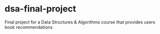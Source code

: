 # dsa-final-project
Final project for a Data Structures &amp; Algorithms course that provides users book recommendations
